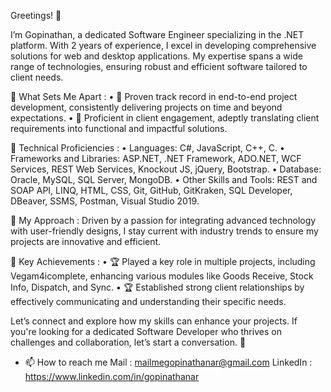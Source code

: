 Greetings! 👋

I’m Gopinathan, a dedicated Software Engineer specializing in the .NET platform. With 2 years of experience, I excel in developing comprehensive solutions for web and desktop applications. My expertise spans a wide range of technologies, ensuring robust and efficient software tailored to client needs.

🔹 What Sets Me Apart :
 • 💼 Proven track record in end-to-end project development, consistently delivering projects on time and beyond expectations.
 • 🤝 Proficient in client engagement, adeptly translating client requirements into functional and impactful solutions.

🔹 Technical Proficiencies : 
 • Languages: C#, JavaScript, C++, C.
 • Frameworks and Libraries: ASP.NET, .NET Framework, ADO.NET, WCF Services, REST Web Services, Knockout JS, jQuery, Bootstrap.
 • Database: Oracle, MySQL, SQL Server, MongoDB.
 • Other Skills and Tools: REST and SOAP API, LINQ, HTML, CSS, Git, GitHub, GitKraken, SQL Developer, DBeaver, SSMS, Postman, Visual Studio 2019.

🔹 My Approach :
 Driven by a passion for integrating advanced technology with user-friendly designs, I stay current with industry trends to ensure my projects are innovative and efficient.

🔹 Key Achievements :
 • 🏆 Played a key role in multiple projects, including Vegam4icomplete, enhancing various modules like Goods Receive, Stock Info, Dispatch, and Sync.
 • 🏆 Established strong client relationships by effectively communicating and understanding their specific needs.

Let’s connect and explore how my skills can enhance your projects. If you're looking for a dedicated Software Developer who thrives on challenges and collaboration, let’s start a conversation. 🌟

- 📫 How to reach me 
        Mail      :  mailmegopinathanar@gmail.com
        LinkedIn  :  https://www.linkedin.com/in/gopinathanar
